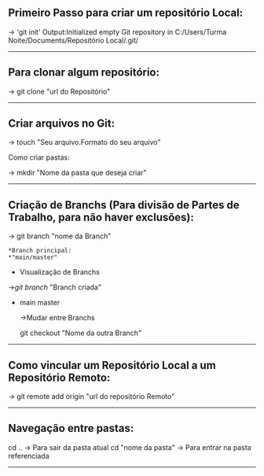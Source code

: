 ## Primeiro Passo para criar um repositório Local:

-> 'git init'
Output:Initialized empty Git repository in C:/Users/Turma Noite/Documents/Repositório Local/.git/

______________________________________________________________________________________________________________________
## Para clonar algum repositório:

-> git clone "url do Repositório"

______________________________________________________________________________________________________________________
## Criar arquivos no Git:

-> touch "Seu arquivo.Formato do seu arquivo"

Como criar pastas:

-> mkdir "Nome da pasta que deseja criar"

______________________________________________________________________________________________________________________
## Criação de Branchs (Para divisão de Partes de Trabalho, para não haver exclusões):
-> git branch "nome da Branch"

    *Branch principal:
    *"main/master"

* Visualização de Branchs

->*git branch*
  "Branch criada"
* main
  master

  ->Mudar entre Branchs

  git checkout "Nome da outra Branch"
______________________________________________________________________________________________________________________
## Como vincular um Repositório Local a um Repositório Remoto:

-> git remote add origin "url do repositório Remoto"

______________________________________________________________________________________________________________________
## Navegação entre pastas:

cd .. -> Para sair da pasta atual
cd "nome da pasta" -> Para entrar na pasta referenciada
______________________________________________________________________________________________________________________



























